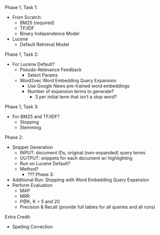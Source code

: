 Phase 1, Task 1:
* From Scratch:
    * BM25 (required)
    * TF/IDF
    * Binary Independence Model
* Lucene
    * Default Retrieval Model

Phase 1, Task 2:
* For Lucene Default?
    * Pseudo-Relevance Feedback
        * Select Params
    * Word2vec Word Embedding Query Expansion
        * Use Google News pre-trained word embeddings
        * Number of expansion terms to generate?
            * 3 per initial term that isn’t a stop word?

Phase 1, Task 3:
* For BM25 and TF/IDF?
    * Stopping
    * Stemming

Phase 2:
* Snippet Generation
    * INPUT: document IDs, original (non-expanded) query terms
    * OUTPUT: snippets for each document w/ highlighting 
    * Run on Lucene Default?
    * Method?
        * ???
Phase 3:
* Additional Run: Stopping with Word Embedding Query Expansion
* Perform Evaluation
    * MAP
    * MRR
    * P@K, K = 5 and 20
    * Precision & Recall (provide full tables for all queries and all runs)

Extra Credit:
* Spelling Correction